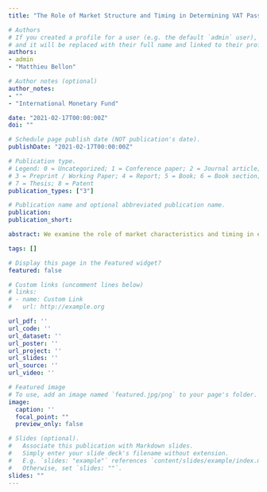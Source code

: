 ```yaml
---
title: "The Role of Market Structure and Timing in Determining VAT Pass-Through"

# Authors
# If you created a profile for a user (e.g. the default `admin` user), write the username (folder name) here 
# and it will be replaced with their full name and linked to their profile.
authors:
- admin
- "Matthieu Bellon"

# Author notes (optional)
author_notes:
- ""
- "International Monetary Fund"

date: "2021-02-17T00:00:00Z"
doi: ""

# Schedule page publish date (NOT publication's date).
publishDate: "2021-02-17T00:00:00Z"

# Publication type.
# Legend: 0 = Uncategorized; 1 = Conference paper; 2 = Journal article;
# 3 = Preprint / Working Paper; 4 = Report; 5 = Book; 6 = Book section;
# 7 = Thesis; 8 = Patent
publication_types: ["3"]

# Publication name and optional abbreviated publication name.
publication: 
publication_short: 

abstract: We examine the role of market characteristics and timing in explaining observed heterogeneity in VAT pass-through. We first extend existing theory to characterize the roles of imperfect competition and product differentiation, then investigate these relationships empirically using a panel of 14 Eurozone countries between 1999 and 2013. We find important roles for product market regulation and product quality, and little impact of advance announcement of reforms. Our findings have important implications for policy-makers considering VAT rate adjustments, by illuminating which of the consumers or the producers would experience the brunt of a reform across different settings.

tags: []

# Display this page in the Featured widget?
featured: false

# Custom links (uncomment lines below)
# links:
# - name: Custom Link
#   url: http://example.org

url_pdf: ''
url_code: ''
url_dataset: ''
url_poster: ''
url_project: ''
url_slides: ''
url_source: ''
url_video: ''

# Featured image
# To use, add an image named `featured.jpg/png` to your page's folder. 
image:
  caption: ''
  focal_point: ""
  preview_only: false

# Slides (optional).
#   Associate this publication with Markdown slides.
#   Simply enter your slide deck's filename without extension.
#   E.g. `slides: "example"` references `content/slides/example/index.md`.
#   Otherwise, set `slides: ""`.
slides: ""
---
```

